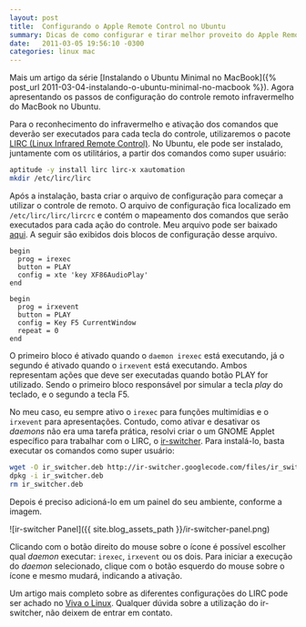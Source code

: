 ```yaml
---
layout: post
title:  Configurando o Apple Remote Control no Ubuntu
summary: Dicas de como configurar e tirar melhor proveito do Apple Remote Control em um MacBook com Ubuntu.
date:   2011-03-05 19:56:10 -0300
categories: linux mac
---
```


Mais um artigo da série [Instalando o Ubuntu Minimal no MacBook]({% post_url 2011-03-04-instalando-o-ubuntu-minimal-no-macbook %}). Agora apresentando os passos de configuração do controle remoto infravermelho do MacBook no Ubuntu.

Para o reconhecimento do infravermelho e ativação dos comandos que deverão ser executados para cada tecla do controle, utilizaremos o pacote [LIRC (Linux Infrared Remote Control)][lirc]. No Ubuntu, ele pode ser instalado, juntamente com os utilitários, a partir dos comandos como super usuário:

~~~ sh
aptitude -y install lirc lirc-x xautomation
mkdir /etc/lirc/lirc
~~~

Após a instalação, basta criar o arquivo de configuração para começar a utilizar o controle de remoto. O arquivo de configuração fica localizado em `/etc/lirc/lirc/lircrc` e contém o mapeamento dos comandos que serão executados para cada ação do controle. Meu arquivo pode ser baixado [aqui][my-lirc-config]. A seguir são exibidos dois blocos de configuração desse arquivo.

~~~ config
begin
  prog = irexec
  button = PLAY
  config = xte 'key XF86AudioPlay'
end

begin
  prog = irxevent
  button = PLAY
  config = Key F5 CurrentWindow
  repeat = 0
end
~~~

O primeiro bloco é ativado quando o `daemon irexec` está executando, já o segundo é ativado quando o `irxevent` está executando. Ambos representam ações que deve ser executadas quando botão PLAY for utilizado. Sendo o primeiro bloco responsável por simular a tecla *play* do teclado, e o segundo a tecla F5.

No meu caso, eu sempre ativo o `irexec` para funções multimídias e o `irxevent` para apresentações. Contudo, como ativar e desativar os *daemons* não era uma tarefa prática, resolvi criar o um GNOME Applet específico para trabalhar com o LIRC, o [ir-switcher][ir-switcher]. Para instalá-lo, basta executar os comandos como super usuário:

~~~ sh
wget -O ir_switcher.deb http://ir-switcher.googlecode.com/files/ir_switcher_0.1_all.deb
dpkg -i ir_switcher.deb
rm ir_switcher.deb
~~~

Depois é preciso adicioná-lo em um painel do seu ambiente, conforme a imagem.

![ir-switcher Panel]({{ site.blog_assets_path }}/ir-switcher-panel.png)

Clicando com o botão direito do mouse sobre o ícone é possível escolher qual *daemon* executar: `irexec`, `irxevent` ou os dois. Para iniciar a execução do *daemon* selecionado, clique com o botão esquerdo do mouse sobre o ícone e mesmo mudará, indicando a ativação.

Um artigo mais completo sobre as diferentes configurações do LIRC pode ser achado no [Viva o Linux][lirc-viva-o-linux]. Qualquer dúvida sobre a utilização do ir-switcher, não deixem de entrar em contato.

[lirc]:              http://www.lirc.org
[my-lirc-config]:    https://gist.github.com/repinel/fe58ca5216af90eaebf8
[ir-switcher]:       https://github.com/repinel/ir-switcher
[lirc-viva-o-linux]: http://www.vivaolinux.com.br/artigo/LIRC-Linux-Infrared-Remote-Control
